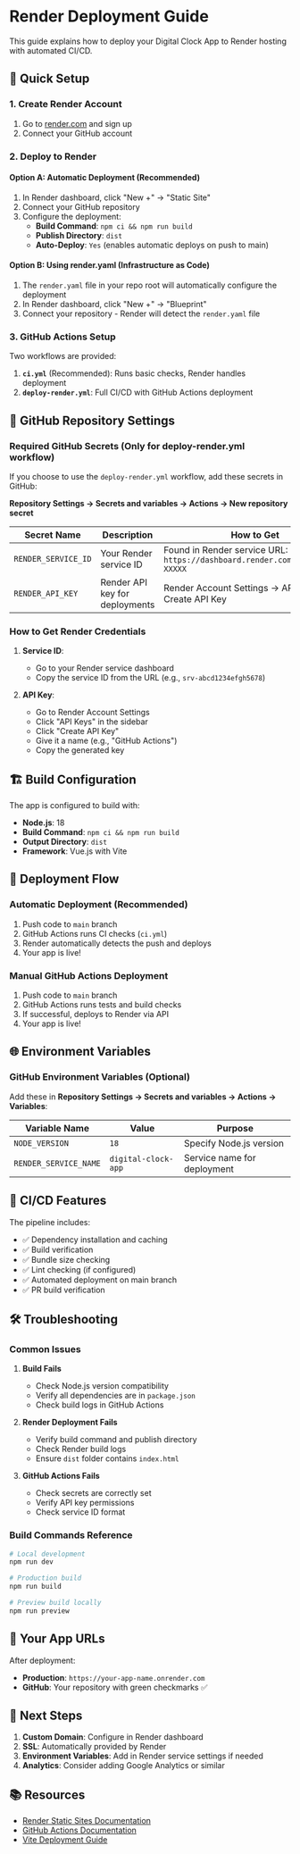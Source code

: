 # Render Deployment Guide

This guide explains how to deploy your Digital Clock App to Render hosting with automated CI/CD.

## 🚀 Quick Setup

### 1. Create Render Account
1. Go to [render.com](https://render.com) and sign up
2. Connect your GitHub account

### 2. Deploy to Render

#### Option A: Automatic Deployment (Recommended)
1. In Render dashboard, click "New +" → "Static Site"
2. Connect your GitHub repository
3. Configure the deployment:
   - **Build Command**: `npm ci && npm run build`
   - **Publish Directory**: `dist`
   - **Auto-Deploy**: `Yes` (enables automatic deploys on push to main)

#### Option B: Using render.yaml (Infrastructure as Code)
1. The `render.yaml` file in your repo root will automatically configure the deployment
2. In Render dashboard, click "New +" → "Blueprint"
3. Connect your repository - Render will detect the `render.yaml` file

### 3. GitHub Actions Setup

Two workflows are provided:

1. **`ci.yml`** (Recommended): Runs basic checks, Render handles deployment
2. **`deploy-render.yml`**: Full CI/CD with GitHub Actions deployment

## 🔧 GitHub Repository Settings

### Required GitHub Secrets (Only for deploy-render.yml workflow)

If you choose to use the `deploy-render.yml` workflow, add these secrets in GitHub:

**Repository Settings → Secrets and variables → Actions → New repository secret**

| Secret Name | Description | How to Get |
|-------------|-------------|------------|
| `RENDER_SERVICE_ID` | Your Render service ID | Found in Render service URL: `https://dashboard.render.com/static/srv-XXXXX` |
| `RENDER_API_KEY` | Render API key for deployments | Render Account Settings → API Keys → Create API Key |

### How to Get Render Credentials

1. **Service ID**:
   - Go to your Render service dashboard
   - Copy the service ID from the URL (e.g., `srv-abcd1234efgh5678`)

2. **API Key**:
   - Go to Render Account Settings
   - Click "API Keys" in the sidebar
   - Click "Create API Key"
   - Give it a name (e.g., "GitHub Actions")
   - Copy the generated key

## 🏗️ Build Configuration

The app is configured to build with:
- **Node.js**: 18
- **Build Command**: `npm ci && npm run build`
- **Output Directory**: `dist`
- **Framework**: Vue.js with Vite

## 🔄 Deployment Flow

### Automatic Deployment (Recommended)
1. Push code to `main` branch
2. GitHub Actions runs CI checks (`ci.yml`)
3. Render automatically detects the push and deploys
4. Your app is live!

### Manual GitHub Actions Deployment
1. Push code to `main` branch
2. GitHub Actions runs tests and build checks
3. If successful, deploys to Render via API
4. Your app is live!

## 🌐 Environment Variables

### GitHub Environment Variables (Optional)
Add these in **Repository Settings → Secrets and variables → Actions → Variables**:

| Variable Name | Value | Purpose |
|---------------|--------|---------|
| `NODE_VERSION` | `18` | Specify Node.js version |
| `RENDER_SERVICE_NAME` | `digital-clock-app` | Service name for deployment |

## 🚦 CI/CD Features

The pipeline includes:
- ✅ Dependency installation and caching
- ✅ Build verification
- ✅ Bundle size checking
- ✅ Lint checking (if configured)
- ✅ Automated deployment on main branch
- ✅ PR build verification

## 🛠️ Troubleshooting

### Common Issues

1. **Build Fails**
   - Check Node.js version compatibility
   - Verify all dependencies are in `package.json`
   - Check build logs in GitHub Actions

2. **Render Deployment Fails**
   - Verify build command and publish directory
   - Check Render build logs
   - Ensure `dist` folder contains `index.html`

3. **GitHub Actions Fails**
   - Check secrets are correctly set
   - Verify API key permissions
   - Check service ID format

### Build Commands Reference
```bash
# Local development
npm run dev

# Production build
npm run build

# Preview build locally
npm run preview
```

## 📱 Your App URLs

After deployment:
- **Production**: `https://your-app-name.onrender.com`
- **GitHub**: Your repository with green checkmarks ✅

## 🔄 Next Steps

1. **Custom Domain**: Configure in Render dashboard
2. **SSL**: Automatically provided by Render
3. **Environment Variables**: Add in Render service settings if needed
4. **Analytics**: Consider adding Google Analytics or similar

## 📚 Resources

- [Render Static Sites Documentation](https://render.com/docs/static-sites)
- [GitHub Actions Documentation](https://docs.github.com/en/actions)
- [Vite Deployment Guide](https://vitejs.dev/guide/static-deploy.html)